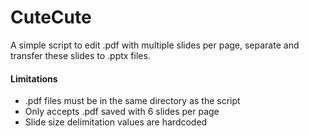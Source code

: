 # CuteCute
A simple script to edit .pdf with multiple slides per page, separate and transfer these slides to .pptx files.

#### Limitations
- .pdf files must be in the same directory as the script
- Only accepts .pdf saved with 6 slides per page
- Slide size delimitation values ​​are hardcoded

